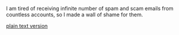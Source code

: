 I am tired of receiving infinite number of spam and scam emails from countless accounts, so I made a wall of shame for them.

[plain text version](//raw.githubusercontent.com/xJayMorex/i-received-spam-from-this-email-address/refs/heads/master/addresses.txt)
